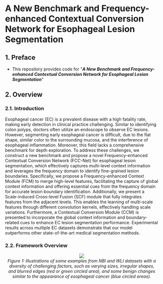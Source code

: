 # A New Benchmark and Frequency-enhanced Contextual Conversion Network for Esophageal Lesion Segmentation

## 1. Preface

- This repository provides code for "_**A New Benchmark and Frequency-enhanced Contextual Conversion Network for Esophageal Lesion Segmentation**_" 


## 2. Overview

### 2.1. Introduction

Esophageal cancer (EC) is a prevalent disease with a high fatality rate, making early detection in clinical practice challenging. Similar to identifying colon polyps, doctors often utilize an endoscope to observe EC lesions. However, segmenting early esophageal cancer is difficult, due to the flat shape, similar color to the surrounding mucosa, and the interference of esophageal inflammation. Moreover, this field lacks a comprehensive benchmark for depth exploration. To address these challenges, we construct a new benchmark and propose a novel Frequency-enhanced Contextual Conversion Network (FCC-Net) for esophageal lesion segmentation, which effectively captures multi-level context information and leverages the frequency domain to identify fine-grained lesion boundaries. Specifically, we propose a Frequency-enhanced Context Module (FCM) to merge high-level features, facilitating the capture of global context information and offering essential cues from the frequency domain for accurate lesion boundary identification. Additionally, we present a Scale-induced Cross-level Fusion (SCF) module that fully integrates features from the adjacent levels. This enables the learning of multi-scale features through different convolution kernels, effectively handling scale variations. Furthermore, a Contextual Conversion Module (CCM) is presented to incorporate the global context information and boundary-related cues to enhance EC lesion segmentation performance. Experimental results across multiple EC datasets demonstrate that our model outperforms other state-of-the-art medical segmentation methods. 

### 2.2. Framework Overview

<p align="center">
    <img src="imgs/dataset_example.png"/> <br />
    <em>
    Figure 1: Illustrations of some examples from NBI and WLI datasets with a diversity of challenging factors, such as varying sizes, irregular shapes, and blurred edges (red or green circled area), and some benign changes similar to the appearance of esophageal cancer (blue circled areas).
    </em>
</p>
